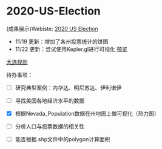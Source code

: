 # 2020-US-Election

(成果展示)Webiste: [2020 US Election](https://tesseract-r.github.io/2020-US-Election/#website)

- 11/19 更新：增加了各州投票统计的饼图
- 11/22 更新：尝试使用Kepler.gl进行可视化 [预览](https://tesseract-r.github.io/2020-US-Election/state/NevadaHeatmap.html)

[大选规则](https://www.bbc.com/news/election-us-2020-53785985)

待办事项：
- [ ] 研究典型案例：内华达、明尼苏达、伊利诺伊
- [ ] 寻找美国各地经济水平的数据
- [x] 根据Nevada_Population数据在州地图上做可视化（热力图）
- [ ] 分析人口与投票数据的相关性
- [ ] 能否根据.shp文件中的polygon计算面积

